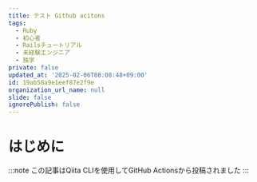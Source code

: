 ```yaml
---
title: テスト Github acitons
tags:
  - Ruby
  - 初心者
  - Railsチュートリアル
  - 未経験エンジニア
  - 独学
private: false
updated_at: '2025-02-06T08:08:48+09:00'
id: 19ab58a9e1eef87e2f9e
organization_url_name: null
slide: false
ignorePublish: false
---
```

# はじめに
:::note この記事はQiita CLIを使用してGitHub Actionsから投稿されました :::
